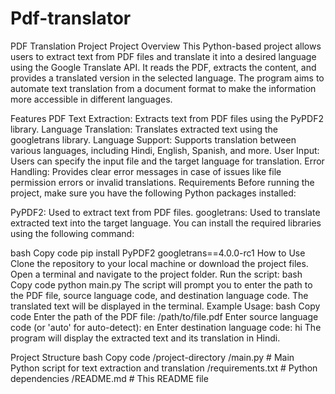 
# Pdf-translator

PDF Translation Project
Project Overview
This Python-based project allows users to extract text from PDF files and translate it into a desired language using the Google Translate API. It reads the PDF, extracts the content, and provides a translated version in the selected language. The program aims to automate text translation from a document format to make the information more accessible in different languages.

Features
PDF Text Extraction: Extracts text from PDF files using the PyPDF2 library.
Language Translation: Translates extracted text using the googletrans library.
Language Support: Supports translation between various languages, including Hindi, English, Spanish, and more.
User Input: Users can specify the input file and the target language for translation.
Error Handling: Provides clear error messages in case of issues like file permission errors or invalid translations.
Requirements
Before running the project, make sure you have the following Python packages installed:

PyPDF2: Used to extract text from PDF files.
googletrans: Used to translate extracted text into the target language.
You can install the required libraries using the following command:

bash
Copy code
pip install PyPDF2 googletrans==4.0.0-rc1
How to Use
Clone the repository to your local machine or download the project files.
Open a terminal and navigate to the project folder.
Run the script:
bash
Copy code
python main.py
The script will prompt you to enter the path to the PDF file, source language code, and destination language code.
The translated text will be displayed in the terminal.
Example Usage:
bash
Copy code
Enter the path of the PDF file: /path/to/file.pdf
Enter source language code (or 'auto' for auto-detect): en
Enter destination language code: hi
The program will display the extracted text and its translation in Hindi.

Project Structure
bash
Copy code
/project-directory
    /main.py           # Main Python script for text extraction and translation
    /requirements.txt  # Python dependencies
    /README.md         # This README file
